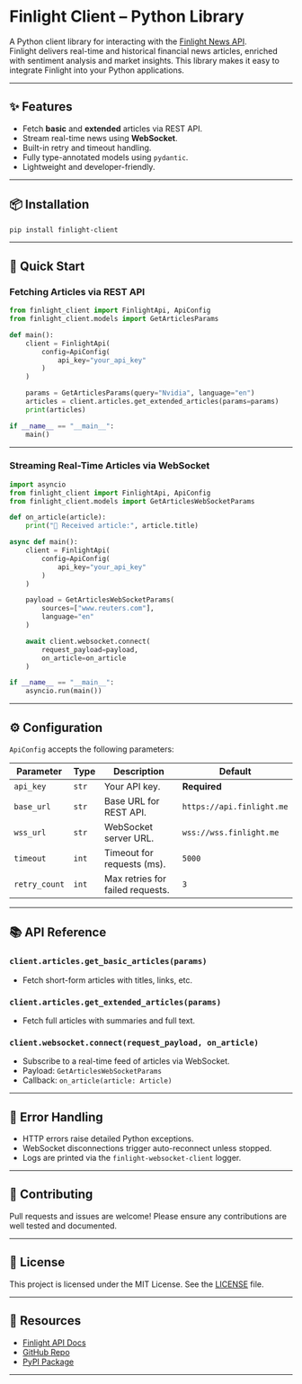 # Finlight Client – Python Library

A Python client library for interacting with the [Finlight News API](https://finlight.me).  
Finlight delivers real-time and historical financial news articles, enriched with sentiment analysis and market insights. This library makes it easy to integrate Finlight into your Python applications.

---

## ✨ Features

- Fetch **basic** and **extended** articles via REST API.
- Stream real-time news using **WebSocket**.
- Built-in retry and timeout handling.
- Fully type-annotated models using `pydantic`.
- Lightweight and developer-friendly.

---

## 📦 Installation

```bash
pip install finlight-client
````

---

## 🚀 Quick Start

### Fetching Articles via REST API

```python
from finlight_client import FinlightApi, ApiConfig
from finlight_client.models import GetArticlesParams

def main():
    client = FinlightApi(
        config=ApiConfig(
            api_key="your_api_key"
        )
    )

    params = GetArticlesParams(query="Nvidia", language="en")
    articles = client.articles.get_extended_articles(params=params)
    print(articles)

if __name__ == "__main__":
    main()
```

---

### Streaming Real-Time Articles via WebSocket

```python
import asyncio
from finlight_client import FinlightApi, ApiConfig
from finlight_client.models import GetArticlesWebSocketParams

def on_article(article):
    print("📨 Received article:", article.title)

async def main():
    client = FinlightApi(
        config=ApiConfig(
            api_key="your_api_key"
        )
    )

    payload = GetArticlesWebSocketParams(
        sources=["www.reuters.com"],
        language="en"
    )

    await client.websocket.connect(
        request_payload=payload,
        on_article=on_article
    )

if __name__ == "__main__":
    asyncio.run(main())
```

---

## ⚙️ Configuration

`ApiConfig` accepts the following parameters:

| Parameter     | Type  | Description                      | Default                   |
| ------------- | ----- | -------------------------------- | ------------------------- |
| `api_key`     | `str` | Your API key.                    | **Required**              |
| `base_url`    | `str` | Base URL for REST API.           | `https://api.finlight.me` |
| `wss_url`     | `str` | WebSocket server URL.            | `wss://wss.finlight.me`   |
| `timeout`     | `int` | Timeout for requests (ms).       | `5000`                    |
| `retry_count` | `int` | Max retries for failed requests. | `3`                       |

---

## 📚 API Reference

### `client.articles.get_basic_articles(params)`

* Fetch short-form articles with titles, links, etc.

### `client.articles.get_extended_articles(params)`

* Fetch full articles with summaries and full text.

### `client.websocket.connect(request_payload, on_article)`

* Subscribe to a real-time feed of articles via WebSocket.
* Payload: `GetArticlesWebSocketParams`
* Callback: `on_article(article: Article)`

---

## 🧯 Error Handling

* HTTP errors raise detailed Python exceptions.
* WebSocket disconnections trigger auto-reconnect unless stopped.
* Logs are printed via the `finlight-websocket-client` logger.

---

## 🤝 Contributing

Pull requests and issues are welcome!
Please ensure any contributions are well tested and documented.

---

## 📄 License

This project is licensed under the MIT License. See the [LICENSE](LICENSE) file.

---

## 🔗 Resources

* [Finlight API Docs](https://docs.finlight.me)
* [GitHub Repo](https://github.com/jubeiargh/finlight-client-py)
* [PyPI Package](https://pypi.org/project/finlight-client)


---

